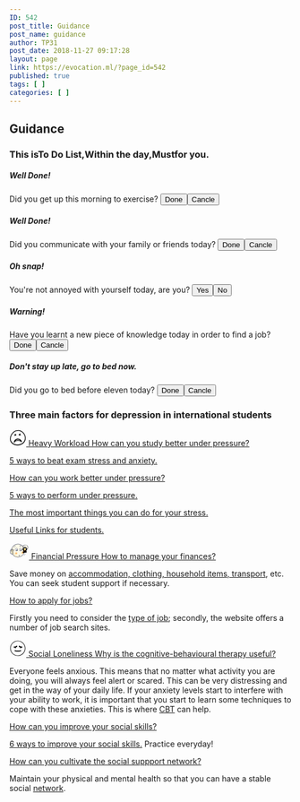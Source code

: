 ```yaml
---
ID: 542
post_title: Guidance
post_name: guidance
author: TP31
post_date: 2018-11-27 09:17:28
layout: page
link: https://evocation.ml/?page_id=542
published: true
tags: [ ]
categories: [ ]
---
```

<h2>Guidance</h2>		
			<h3 data-type_string="[&quot;To Do List&quot;,&quot;Within the day&quot;,&quot;Must&quot;]" data-heading_animation="exad-morphed-animation" data-animation_style="fadeInUp" data-animation_speed="3000">
				This isTo Do List,Within the day,Mustfor you.
			</ h3>
                        <h5>Well Done!</h5>Did you get up this morning to exercise?    
                    <button>Done</button><button>Cancle</button>                    
                        <h5>Well Done!</h5>Did you communicate with your family or friends today?    
                    <button>Done</button><button>Cancle</button>                    
                        <h5>Oh snap!</h5>You're not annoyed with yourself today, are you?    
                    <button>Yes</button><button>No</button>                    
                        <h5>Warning!</h5>Have you learnt a new piece of knowledge today in order to find a job?    
                    <button>Done</button><button>Cancle</button>                    
                        <h5>Don't stay up late, go to bed now.</h5>Did you go to bed before eleven today?    
                    <button>Done</button><button>Cancle</button>                    
			<h3>Three main factors for depression in international students</h3>		
			<a href="https://evocation.ml/?page_id=2823">
							<svg xmlns="http://www.w3.org/2000/svg" width="30" height="30" viewBox="0 0 30 30" fill="none"><path d="M16.5344 2.8675C16.4391 2.85969 16.3322 2.85281 16.225 2.84125C16.1744 2.83563 16.125 2.81156 16.075 2.8125C16.0375 2.81313 15.9975 2.85938 15.9647 2.85313C15.7791 2.81563 15.5972 2.84719 15.4159 2.87188C15.31 2.88531 15.2097 2.93438 15.105 2.95813C14.9409 2.99563 14.7763 3.03313 14.6094 3.05438C14.5238 3.06594 14.4334 3.03875 14.345 3.03438C14.2822 3.03063 14.2194 3.03438 14.1566 3.03563C13.9522 3.04063 13.7472 3.04656 13.5406 3.0525C13.5373 3.02956 13.5339 3.00665 13.5303 2.98375C13.475 2.99625 13.4341 3.00969 13.3919 3.01438C13.2938 3.02531 13.1919 3.02188 13.0969 3.04469C13.0047 3.06625 12.9216 3.1225 12.83 3.14625C12.7556 3.16594 12.6581 3.13438 12.6003 3.17125C12.4981 3.23688 12.3816 3.28875 12.2813 3.25781C12.1313 3.21188 12.0053 3.21906 11.875 3.29313C11.8644 3.29938 11.8447 3.28594 11.8303 3.28875C11.7306 3.31063 11.6194 3.31406 11.535 3.36313C11.46 3.40688 11.4013 3.48 11.3116 3.5075C11.2428 3.52875 11.1772 3.56375 11.1072 3.58156C11.0631 3.5925 11.0144 3.58313 10.9478 3.58313C10.9197 3.60594 10.8738 3.66063 10.8147 3.68563C10.7569 3.71 10.6863 3.70344 10.6306 3.71L10.6556 3.74125C10.5547 3.78781 10.455 3.82719 10.3619 3.87875C10.2722 3.92875 10.1941 3.99906 10.1028 4.04469C9.99813 4.09719 9.87969 4.12125 9.77625 4.17531C9.595 4.27063 9.42031 4.37906 9.24375 4.4825C9.23262 4.48909 9.22328 4.49832 9.21656 4.50938C9.16125 4.60719 9.09656 4.67656 8.96625 4.63438C8.945 4.6275 8.88719 4.67875 8.87406 4.71375C8.85438 4.76781 8.85844 4.83125 8.85469 4.86844L8.66031 4.85125L8.65594 4.89281C8.68031 4.90969 8.70375 4.92719 8.76219 4.96969C8.53594 4.93438 8.47281 5.06969 8.38 5.18906C8.29688 5.29688 8.16938 5.37031 8.07156 5.45125C8.02531 5.42719 7.9825 5.40594 7.95688 5.39281C7.92688 5.45375 7.915 5.50625 7.8825 5.53719C7.83375 5.58406 7.77188 5.61688 7.71375 5.65281C7.60375 5.72031 7.58406 5.88813 7.43094 5.90656C7.3825 6.09719 7.18031 6.1375 7.07156 6.27375C6.93188 6.44844 6.75781 6.59625 6.61531 6.76875C6.51781 6.88656 6.45063 7.02969 6.36375 7.15625C6.31781 7.2225 6.26844 7.30406 6.20125 7.3325C6.04125 7.4 5.98938 7.44938 5.92219 7.59688C5.87938 7.69063 5.81406 7.80906 5.73 7.84156C5.57469 7.90094 5.53688 8.02094 5.48156 8.14625C5.46969 8.1725 5.41188 8.17906 5.41344 8.17844C5.34844 8.28313 5.30094 8.3675 5.24531 8.44563C5.19344 8.51906 5.10125 8.57719 5.08063 8.65625C5.02563 8.87313 4.88563 9.03281 4.76375 9.20625C4.67625 9.33125 4.58719 9.45594 4.5075 9.58563C4.41844 9.73031 4.3375 9.88 4.25563 10.0284C4.18906 10.1481 4.11438 10.2644 4.06438 10.3903C3.97281 10.6172 3.9375 10.8691 3.74656 11.0491C3.70906 11.0844 3.68531 11.1384 3.66375 11.1872C3.60969 11.3091 3.55375 11.4309 3.51188 11.5563C3.47625 11.6644 3.45875 11.7781 3.43344 11.8903C3.41781 11.9416 3.37219 11.9916 3.34031 12.0497C3.3175 12.0922 3.31406 12.1456 3.29969 12.1934C3.29094 12.2197 3.26 12.2547 3.26844 12.2684C3.32625 12.3638 3.28 12.4347 3.22875 12.5109C3.18656 12.5734 3.10469 12.6663 3.12375 12.7038C3.20188 12.8584 3.03438 12.9247 3.02375 13.0428C3.02156 13.0688 2.96344 13.0866 2.93688 13.1141C2.89469 13.1584 2.84188 13.2031 2.82344 13.2578C2.81313 13.2888 2.86188 13.34 2.89094 13.3953L2.67781 14.2797C2.67031 14.2766 2.64531 14.2653 2.60406 14.2463C2.61563 14.3063 2.61781 14.3556 2.63563 14.3991C2.69344 14.5388 2.54 14.62 2.55219 14.7641C2.57375 15.0272 2.35406 15.2566 2.39531 15.5347C2.39688 15.5469 2.37969 15.5603 2.37688 15.5741C2.36438 15.6266 2.34875 15.6797 2.34375 15.7334C2.32656 15.9116 2.3125 16.09 2.29781 16.2684C2.29469 16.3059 2.27781 16.3528 2.29375 16.3791C2.38531 16.5272 2.29063 16.6697 2.29 16.8144C2.29 16.9269 2.25969 17.0488 2.29375 17.1494C2.3375 17.2803 2.34844 17.3759 2.2225 17.4563C2.20281 17.4688 2.19344 17.4969 2.1875 17.5063C2.23906 17.5244 2.31094 17.5294 2.32 17.5566C2.34625 17.6309 2.35406 17.7147 2.35313 17.7941C2.35219 17.9088 2.3375 18.0234 2.32844 18.1378C2.3225 18.1388 2.34375 18.1366 2.35656 18.1347C2.35656 18.2244 2.34313 18.3172 2.35969 18.4034C2.38063 18.5106 2.53281 18.5859 2.43563 18.7238C2.4325 18.7288 2.43938 18.7425 2.44344 18.7509C2.47906 18.8203 2.51156 18.8916 2.55156 18.9581C2.60188 19.0431 2.59969 19.1097 2.52156 19.1353L2.71625 19.7475C2.71906 19.7522 2.75094 19.7913 2.76719 19.835C2.81969 19.9819 2.81781 20.1409 2.92 20.28C3 20.3897 3.0525 20.5456 3.05281 20.6806C3.05281 20.8291 3.10875 20.9191 3.18938 21.0297C3.25781 21.1222 3.41906 21.1884 3.34594 21.3428C3.38563 21.3584 3.43656 21.3628 3.44656 21.3853C3.47844 21.4594 3.4825 21.5478 3.52156 21.6172C3.60438 21.7653 3.68 21.9291 3.79906 22.0438C4.02938 22.2644 4.22844 22.5069 4.38063 22.7834C4.46375 22.9341 4.56094 23.0622 4.69063 23.1728C4.79469 23.2616 4.88813 23.3634 4.97938 23.4653C5.06156 23.5566 5.13219 23.6581 5.21375 23.7494C5.23156 23.7688 5.2775 23.7619 5.30938 23.7678C5.28485 23.807 5.26047 23.8463 5.23625 23.8856C5.30188 23.8588 5.34563 23.8403 5.36156 23.8334C5.42531 23.9175 5.46094 24.0134 5.51563 24.0263C5.66469 24.0613 5.66875 24.1934 5.74125 24.27C5.79938 24.2825 5.86063 24.2981 5.90375 24.3344C5.98781 24.4063 6.05625 24.4956 6.14 24.5669C6.22969 24.6425 6.32656 24.7106 6.42688 24.7716C6.605 24.8791 6.78063 25.0009 6.97313 25.0756C7.13875 25.1397 7.29688 25.2056 7.41719 25.3344C7.54125 25.4656 7.69906 25.5278 7.85938 25.5913C7.95844 25.63 8.10313 25.6413 8.14594 25.7128C8.19625 25.7972 8.27094 25.7238 8.31781 25.7981C8.45375 26.0153 8.70469 26.0022 8.91938 26.06C8.98281 26.0775 9.04 26.1163 9.10031 26.1456C9.13219 26.1681 9.18 26.1603 9.21813 26.1753C9.37281 26.2384 9.52438 26.3103 9.67844 26.3753C9.75781 26.4084 9.84031 26.435 9.92219 26.4628C10.0281 26.4984 10.1331 26.5394 10.2413 26.5638C10.4288 26.6063 10.6341 26.5888 10.735 26.6834C10.9225 26.7191 11.0547 26.7356 11.1819 26.7703C11.3353 26.8122 11.4844 26.8688 11.64 26.9206C11.6575 26.9113 11.7 26.8675 11.7322 26.8738C11.8447 26.8969 11.965 26.9175 12.0622 26.9744C12.2528 27.0866 12.4581 27.0538 12.6584 27.0669C12.8341 27.0784 13.0116 27.0594 13.1875 27.0709C13.3497 27.0819 13.51 27.1194 13.6719 27.1394C13.8094 27.1556 13.9484 27.1706 14.0872 27.1722C14.2747 27.1741 14.4622 27.1584 14.6497 27.1572C14.7256 27.1572 14.8188 27.0506 14.8791 27.1863C14.8803 27.1888 14.9028 27.1875 14.9059 27.1822C14.9691 27.0703 15.0797 27.1328 15.1669 27.1113C15.2188 27.0988 15.2869 27.1291 15.3288 27.1056C15.4694 27.0281 15.6088 27.1134 15.7513 27.0919C15.8963 27.0706 16.0503 27.1156 16.1834 27.0144C16.2022 27.0003 16.2359 27.0066 16.2622 27.0009C16.3519 26.9825 16.4419 26.9638 16.5313 26.9422C16.5719 26.9328 16.6113 26.9072 16.6516 26.9063C16.7934 26.9028 16.9369 26.9166 17.0775 26.9041C17.1922 26.8938 17.305 26.8544 17.4181 26.8284C17.4369 26.8238 17.4556 26.82 17.4744 26.8159C17.6744 26.7788 17.8784 26.7534 18.0744 26.7009C18.28 26.6463 18.4797 26.5659 18.6806 26.4934C18.7563 26.4663 18.8281 26.4288 18.9172 26.3894L19.0384 26.4403C19.1141 26.3153 19.1141 26.3181 19.2559 26.3131C19.2919 26.3116 19.3284 26.2944 19.3628 26.2794C19.4953 26.2225 19.6234 26.1378 19.7616 26.1144C19.8506 26.0988 19.92 26.0594 19.9991 26.0334C20.1244 25.9928 20.2544 25.9678 20.3822 25.9359L20.4013 25.9756L20.415 25.9075C20.6391 25.8178 20.8453 25.7463 21.0413 25.6534C21.2459 25.5566 21.4413 25.4394 21.6406 25.3313C21.6825 25.3106 21.7225 25.2741 21.765 25.2406C21.8559 25.1706 21.9441 25.0944 22.0416 25.0341C22.1247 24.9825 22.2306 24.9644 22.305 24.9041C22.3613 24.8591 22.4056 24.845 22.4756 24.8316C22.5731 24.8128 22.6725 24.7441 22.7459 24.6719C22.8659 24.5531 23.025 24.5 23.1544 24.3994C23.1631 24.3928 23.1891 24.4119 23.2075 24.4141C23.22 24.4153 23.2325 24.4081 23.2538 24.4038L23.2309 24.335C23.3406 24.2834 23.4584 24.2684 23.5256 24.1381C23.5684 24.0541 23.6584 23.96 23.7434 23.9403C23.9234 23.8991 24.01 23.7597 24.1263 23.6497C24.2028 23.5775 24.2622 23.4769 24.3513 23.4288C24.5675 23.3109 24.7263 23.135 24.8863 22.9569C24.9375 22.9 24.9791 22.8344 25.03 22.7766C25.1394 22.6509 25.2972 22.5797 25.3563 22.3906C25.3881 22.2863 25.5484 22.2219 25.6506 22.1388C25.6897 22.1072 25.7156 22.0475 25.7441 21.9894C25.7522 21.9734 25.7747 21.9628 25.7784 21.9469C25.7984 21.8672 25.7959 21.7766 25.8341 21.7084C25.9041 21.5819 26.0038 21.4722 26.0794 21.3488C26.2231 21.1175 26.3606 20.8834 26.4956 20.6481C26.5772 20.505 26.6531 20.3591 26.7244 20.2106C26.7853 20.0825 26.8344 19.9481 26.8916 19.8178C26.9628 19.6544 27.0425 19.4944 27.1078 19.3288C27.1441 19.2372 27.1588 19.1369 27.1822 19.0403C27.2309 18.8394 27.385 18.6784 27.3806 18.4541C27.3766 18.2353 27.5509 18.06 27.5416 17.8259C27.5347 17.6613 27.6041 17.4944 27.6353 17.3269C27.6697 17.1425 27.7075 16.9584 27.7281 16.7725C27.7453 16.6209 27.7459 16.4672 27.7419 16.3147C27.7378 16.1522 27.7022 15.9891 27.7116 15.8275C27.7213 15.6663 27.77 15.5069 27.8003 15.3463C27.8089 15.309 27.8127 15.2707 27.8119 15.2325C27.8029 15.0744 27.7907 14.9164 27.7753 14.7588C27.7659 14.6672 27.7456 14.5766 27.7294 14.4859C27.72 14.4334 27.7047 14.3822 27.6981 14.3294C27.6897 14.2584 27.7116 14.1472 27.6759 14.1241C27.6028 14.0781 27.6219 14.0372 27.6238 13.9759C27.6269 13.8541 27.6534 13.7078 27.5975 13.6163C27.5163 13.4828 27.5125 13.3788 27.5719 13.2713C27.4438 13.0569 27.4084 12.8306 27.3972 12.5978C27.3922 12.4947 27.3863 12.3925 27.3797 12.2897C27.3794 12.2813 27.3691 12.2734 27.3625 12.2666C27.2791 12.1781 27.2356 12.0816 27.22 11.9534C27.2028 11.8169 27.1291 11.6869 27.0753 11.5556C27.0419 11.4734 26.9613 11.3909 26.9691 11.3153C26.9844 11.1678 26.9125 11.0619 26.865 10.9394C26.7722 10.6988 26.6875 10.4541 26.6016 10.21C26.5838 10.16 26.5828 10.1028 26.5631 10.0538C26.5386 9.99313 26.508 9.93513 26.4719 9.88063C26.3175 9.64375 26.1528 9.41281 26.0063 9.17094C25.8863 8.97281 25.7959 8.75594 25.6728 8.55969C25.5969 8.43844 25.4803 8.34313 25.3906 8.22938C25.3581 8.18719 25.3513 8.12531 25.3325 8.07313C25.3231 8.075 25.3025 8.07813 25.2822 8.08219C25.2713 7.98531 25.1394 7.98156 25.1328 7.85719C25.1284 7.77281 24.9984 7.70188 24.9528 7.61031C24.8897 7.48531 24.7319 7.45875 24.6875 7.30156C24.6531 7.18094 24.5503 7.04313 24.4406 6.98813C24.2103 6.8725 24.1281 6.64563 23.9781 6.47094C23.9434 6.43 23.955 6.34813 23.9197 6.30781C23.8828 6.26469 23.805 6.25938 23.7622 6.21969C23.6053 6.07563 23.4578 5.92063 23.3009 5.77656C23.2216 5.70344 23.1288 5.64531 23.0419 5.57969C23.0003 5.56875 22.9784 5.52406 22.945 5.49219C22.8975 5.44781 22.8378 5.41594 22.7891 5.3725C22.7297 5.31875 22.6828 5.25219 22.6203 5.20313C22.5266 5.12906 22.4253 5.065 22.3266 4.99688C22.2666 4.955 22.2072 4.91156 22.1453 4.87219C21.975 4.76281 21.8016 4.65781 21.6322 4.54688C21.5456 4.49031 21.4681 4.42094 21.3831 4.36219C21.3206 4.31906 21.2534 4.28406 21.1875 4.24656C21.1394 4.21875 21.09 4.19313 21.0431 4.1675C20.9963 4.15344 20.9419 4.15406 20.9172 4.12719C20.8053 4.00438 20.6575 3.96594 20.5072 3.95125C20.3391 3.93531 20.2031 3.88219 20.1063 3.73719C20.0761 3.69626 20.0334 3.6663 19.9847 3.65188C19.8972 3.62625 19.8041 3.62375 19.7159 3.59875C19.6263 3.57375 19.5416 3.53 19.4528 3.50094C19.3297 3.46031 19.2034 3.42719 19.08 3.38781C19.0666 3.38344 19.0644 3.34625 19.0503 3.34125C18.9779 3.31588 18.9045 3.29346 18.8303 3.27406C18.8094 3.26906 18.7828 3.285 18.7631 3.27813C18.6041 3.2225 18.4488 3.15563 18.2872 3.10844C18.1709 3.07406 18.0466 3.06938 17.9278 3.0425C17.8819 3.03219 17.8334 2.9675 17.8003 2.97781C17.6441 3.02344 17.5094 2.98938 17.3781 2.90719C17.3281 2.97531 17.2103 3.00313 17.1244 2.94969C16.9544 2.84406 16.76 2.875 16.5781 2.83594C16.5691 2.83375 16.5553 2.85156 16.5344 2.86719V2.8675ZM1.55438 20.6278C1.53031 20.5497 1.50656 20.4809 1.48719 20.4106C1.46781 20.3394 1.43813 20.2663 1.43938 20.1947C1.44375 19.9753 1.30094 19.8166 1.23281 19.6275C1.19969 19.5359 1.2225 19.4256 1.21125 19.3244C1.20281 19.2481 1.20031 19.1603 1.16063 19.1013C1.06813 18.9653 1.06594 18.8278 1.0875 18.6741C1.09687 18.6084 1.05375 18.5356 1.03438 18.465C1.10938 18.4259 1.155 18.3853 1.04562 18.3191C1.01844 18.3028 0.99625 18.2591 0.992188 18.2253C0.964688 18.0066 0.993437 17.79 1.02406 17.5728C1.03969 17.4634 1.0325 17.3478 1.02063 17.2372C0.99875 17.0363 0.962188 16.8381 0.940313 16.6372C0.936563 16.6028 0.97625 16.5634 0.996562 16.5234L0.9375 16.3972C1.08437 16.3203 1.05313 16.1747 1.06375 16.0563C1.07719 15.9063 1.05625 15.7534 1.06 15.6022C1.06062 15.57 1.11781 15.5425 1.125 15.5075C1.14375 15.4138 1.14469 15.3163 1.1625 15.2219C1.17906 15.1344 1.20875 15.0491 1.23063 14.9625C1.23687 14.9366 1.2475 14.9019 1.23625 14.8844C1.1875 14.8094 1.16156 14.7447 1.27 14.7C1.27188 14.6991 1.255 14.6531 1.24312 14.6184H1.38938C1.1925 14.4128 1.375 14.1841 1.32219 13.9709C1.43719 13.9066 1.54094 13.5309 1.48469 13.4184C1.51688 13.3678 1.54812 13.3291 1.56688 13.285C1.59063 13.2294 1.55969 13.1522 1.64031 13.115C1.65438 13.1091 1.62469 13.0263 1.64375 13.0075C1.69375 12.9566 1.75938 12.9209 1.80219 12.8903C1.79531 12.8247 1.77281 12.7594 1.78469 12.7016C1.8325 12.4641 1.90656 12.2344 2.02406 12.0247L2.06625 12.0416C2.0575 11.9753 2.04875 11.9084 2.03781 11.8306L2.17781 11.8978C2.00906 11.6847 2.18406 11.5609 2.225 11.4109C2.25406 11.3025 2.33969 11.2209 2.34375 11.0891C2.345 11.0384 2.41656 10.9441 2.44281 10.8591C2.48656 10.7178 2.51469 10.5497 2.60938 10.4528C2.69406 10.3672 2.71719 10.2559 2.7875 10.1847C2.87688 10.0944 2.91625 10.0003 2.93688 9.88125C2.95781 9.88406 2.98031 9.8875 3.00625 9.89063L3.0125 9.85031C3.0175 9.80875 3.00875 9.74281 3.03125 9.72938C3.19688 9.63125 3.16938 9.43469 3.25656 9.29813C3.33594 9.17438 3.45469 9.04813 3.46625 8.91531C3.48125 8.74531 3.67875 8.72219 3.67969 8.5475C3.68 8.47625 3.81469 8.40875 3.88219 8.33313C3.91875 8.29219 3.9425 8.23844 3.97063 8.18938C3.98875 8.15688 4.00188 8.12063 4.02 8.08813C4.04813 8.03969 4.07813 7.99281 4.12094 7.92344L4.18906 7.91594C4.18438 7.85719 4.18063 7.8025 4.17656 7.74344L4.31875 7.785C4.31969 7.565 4.41375 7.41656 4.55313 7.26156C4.67 7.13188 4.77 6.99844 4.92438 6.90969C4.94031 6.90063 5.09 6.8525 4.98313 6.755C4.97875 6.75063 4.98969 6.71969 5.00063 6.70969C5.11 6.60875 5.22094 6.51031 5.33 6.40969C5.35969 6.38219 5.39063 6.35125 5.40688 6.31563C5.43969 6.24188 5.47469 6.18563 5.56 6.15188C5.62156 6.12781 5.6625 6.05031 5.71188 5.99563C5.75563 5.94719 5.88219 5.95188 5.81813 5.83125C5.81531 5.82688 5.83688 5.81125 5.845 5.79969C5.89188 5.72781 6.01219 5.70469 5.98375 5.58C5.98063 5.56656 6.03844 5.53563 6.07063 5.51813C6.10813 5.49813 6.16344 5.49469 6.18531 5.46469C6.25906 5.36469 6.32094 5.25531 6.38906 5.15063C6.40063 5.1325 6.41938 5.11813 6.43625 5.10469C6.51625 5.04313 6.60031 4.98656 6.67531 4.92031C6.83156 4.78188 6.98031 4.63469 7.13844 4.49781C7.2175 4.42938 7.30594 4.36844 7.39813 4.31875C7.48063 4.27406 7.57094 4.25813 7.62875 4.1625C7.65906 4.11281 7.75375 4.10313 7.81313 4.07813C8.32656 3.61781 8.86875 3.19531 9.51344 2.88406L9.56281 2.94219C9.56719 2.93656 9.57594 2.92875 9.57469 2.92438C9.54063 2.79438 9.6325 2.75563 9.72344 2.72969C9.82094 2.70125 9.92656 2.69969 10.0222 2.66719C10.1525 2.6225 10.3088 2.58969 10.3947 2.49688C10.4875 2.39469 10.5125 2.49188 10.5456 2.49969C10.6125 2.45688 10.6631 2.42 10.7175 2.39031C10.8019 2.34469 10.8856 2.2925 10.9756 2.26531C11.0406 2.24656 11.1206 2.27781 11.1869 2.26031C11.2494 2.24375 11.2988 2.17844 11.3609 2.15969C11.525 2.11031 11.6838 2.01906 11.8666 2.07063C11.8794 2.07469 11.9097 2.05938 11.9134 2.04719C11.9488 1.92813 12.0628 1.99094 12.1284 1.97156C12.2581 1.93469 12.4134 2.00656 12.5378 1.89281C12.5475 1.88438 12.5931 1.91656 12.6316 1.93406C12.7038 1.865 12.7984 1.8475 12.9063 1.92719C12.99 1.98906 13.055 1.97156 13.1594 1.92469C13.2684 1.87656 13.3916 1.83844 13.5069 1.79031C13.5256 1.78281 13.5613 1.81594 13.6209 1.84719L13.5734 1.74875C13.7156 1.69563 13.8525 1.67844 13.9716 1.80594C13.98 1.81531 14.0016 1.82188 14.0128 1.81813C14.1266 1.77813 14.2366 1.7175 14.3538 1.69875C14.5444 1.66781 14.74 1.66125 14.9338 1.65C14.9634 1.64844 14.9947 1.675 15.0341 1.69281L15.0134 1.57281C15.1519 1.58438 15.2834 1.59125 15.4128 1.61125C15.4319 1.61406 15.4409 1.67938 15.4572 1.72156L15.54 1.70875C15.5219 1.66313 15.5056 1.6225 15.4828 1.5625C15.8894 1.5775 16.27 1.59563 16.6506 1.6025C16.7459 1.60438 16.8275 1.60719 16.9231 1.64469C17.0288 1.68594 17.1669 1.64625 17.29 1.63813C17.3178 1.63625 17.3497 1.60531 17.3709 1.61313C17.4669 1.64813 17.5603 1.69156 17.6541 1.73344C17.6669 1.73938 17.68 1.76188 17.6869 1.75938C17.8738 1.69813 18.0369 1.86 18.2275 1.8125C18.3081 1.79281 18.4025 1.84063 18.4916 1.84625C18.6622 1.85511 18.8249 1.92091 18.9538 2.03313C19.0141 2.08406 19.1319 2.06562 19.2228 2.08C19.2728 2.0875 19.325 2.09188 19.3725 2.10813C19.5431 2.16656 19.7169 2.21844 19.88 2.29313C19.9969 2.34719 20.0988 2.43313 20.2175 2.51063C20.3475 2.39469 20.3928 2.39594 20.4294 2.49344C20.6047 2.56844 20.7472 2.62875 20.8891 2.69L20.8747 2.73625L20.9425 2.70875C21.0509 2.77625 21.1319 2.86281 21.2228 2.87438C21.3628 2.8925 21.4353 2.98625 21.5313 3.05938C21.5613 3.08188 21.615 3.07125 21.6522 3.08844C21.6928 3.10688 21.7281 3.13906 21.7647 3.16719C21.7747 3.17563 21.7806 3.19844 21.7897 3.19906C21.9709 3.2125 22.0622 3.4325 22.2653 3.4075C22.3022 3.40281 22.3469 3.46844 22.4081 3.5175C22.4066 3.51813 22.4419 3.50594 22.4881 3.49094C22.5081 3.73844 22.7247 3.77094 22.8803 3.87156C22.9384 3.90906 23 3.95188 23.0378 4.0075C23.1216 4.12938 23.2313 4.19188 23.3728 4.21344C23.4009 4.2175 23.4234 4.25875 23.4609 4.29531C23.5191 4.26656 23.59 4.26563 23.6166 4.38125C23.6359 4.46531 23.6872 4.50219 23.775 4.49906C23.8031 4.49781 23.8325 4.52469 23.8616 4.53875C23.8444 4.56656 23.8278 4.59375 23.7931 4.64875L24.0056 4.58781C23.9347 4.69531 23.9913 4.74313 24.0678 4.80656C24.235 4.94563 24.3794 5.11375 24.5497 5.24719C24.6175 5.30031 24.7178 5.30406 24.6638 5.43313C24.7128 5.43906 24.7506 5.44188 24.7875 5.44781C24.825 5.45406 24.9128 5.41125 24.8591 5.51656C24.8581 5.51781 24.9091 5.55875 24.9266 5.55281C25.0381 5.51688 25.0297 5.57156 25.0116 5.65063C25.0059 5.675 25.0278 5.72563 25.0484 5.73281C25.2028 5.78781 25.2813 5.91656 25.3681 6.04219C25.4259 6.125 25.5006 6.19531 25.5603 6.27719C25.6206 6.35875 25.6644 6.45344 25.7281 6.53188C25.8441 6.67438 25.9731 6.80563 26.0891 6.94813C26.1422 7.01219 26.1734 7.09344 26.2203 7.1625C26.3034 7.28563 26.3972 7.40219 26.4738 7.52875C26.5022 7.57563 26.495 7.64438 26.5044 7.70938C26.7244 7.78563 27.6003 9.28969 27.6106 9.68813C27.78 9.72406 27.7866 9.89125 27.8513 10.0097C27.8888 10.0784 27.8928 10.1647 27.9188 10.2416C27.9353 10.2916 27.9628 10.3391 27.9894 10.3953C27.9506 10.4328 27.9878 10.4878 28.0384 10.5481C28.1175 10.6428 28.1822 10.7575 28.2228 10.8744C28.2606 10.9853 28.2606 11.1088 28.2781 11.2297L28.3453 11.2116C28.3497 11.2222 28.3553 11.2303 28.3569 11.2394C28.3706 11.3169 28.3775 11.3969 28.3975 11.4731C28.4434 11.6544 28.4963 11.8344 28.5441 12.0156C28.5684 12.1084 28.5875 12.2025 28.6006 12.2613C28.6366 12.3009 28.6688 12.3203 28.6728 12.3444C28.7113 12.5641 28.745 12.7844 28.7791 13.0044C28.7941 13.0994 28.8053 13.1947 28.8194 13.2897C28.8391 13.4219 28.86 13.5544 28.88 13.6866C28.8978 13.8097 28.9144 13.9319 28.9316 14.0569C28.9372 14.1172 28.9416 14.1756 28.9484 14.2338C28.9609 14.3319 28.9653 14.4328 28.9897 14.5281C29.0513 14.7709 29.0825 15.0234 29.0484 15.2641C29.0297 15.3953 29.0303 15.52 29.0278 15.6488C29.0247 15.8016 29.0125 15.9541 29.0019 16.1066C28.9978 16.1622 28.9875 16.2181 28.9791 16.2775C28.9897 16.2788 29.0153 16.2806 29.0181 16.2813C28.9984 16.4634 28.9734 16.6403 28.9619 16.8178C28.9531 16.9616 28.9744 17.1081 28.9575 17.2506C28.9316 17.4678 28.8872 17.6831 28.845 17.8984C28.8384 17.9328 28.8016 17.9622 28.77 18.0066L28.8475 17.9959C28.8391 18.1513 28.8441 18.31 28.8169 18.4631C28.7981 18.5688 28.7203 18.6616 28.6944 18.7666C28.6556 18.9197 28.6413 19.0781 28.6144 19.2344C28.6056 19.2863 28.6063 19.3634 28.5744 19.3838C28.4391 19.4681 28.4769 19.6113 28.4363 19.7275C28.4072 19.8125 28.3581 19.89 28.3175 19.9706C28.305 19.9956 28.2809 20.0209 28.2809 20.0466C28.2825 20.2272 28.2409 20.3216 28.1403 20.4684C28.0394 20.6166 27.9663 20.7809 27.9641 20.9694C27.9634 21.0131 27.9356 21.0603 27.9113 21.1006C27.8156 21.2569 27.7363 21.4309 27.6116 21.5609C27.4606 21.7197 27.4575 21.9825 27.2281 22.0838C27.1888 22.1009 27.1913 22.1984 27.1594 22.25C27.0503 22.4288 26.9356 22.6031 26.8875 22.8125C26.8797 22.8456 26.8394 22.8725 26.8125 22.9009C26.7322 22.9856 26.6819 23.1019 26.6425 23.2138C26.6209 23.2731 26.5659 23.3519 26.5131 23.3638C26.3441 23.4019 26.3353 23.5894 26.2106 23.6641C26.151 23.6985 26.0989 23.7447 26.0575 23.7997C25.9747 23.9169 25.9138 24.0506 25.825 24.1622C25.7653 24.2375 25.6719 24.285 25.5953 24.3475C25.4122 24.4963 25.2297 24.6453 25.0494 24.7969C25.0238 24.8188 25.0178 24.8634 24.9931 24.8869C24.9322 24.9441 24.8719 25.0069 24.8 25.0444C24.7322 25.0794 24.6747 25.1016 24.6175 25.1694C24.5319 25.27 24.3894 25.3188 24.2825 25.4044C24.1791 25.4875 24.0888 25.5875 23.9947 25.6825C23.9181 25.7581 23.8822 25.8888 23.7322 25.8628C23.7078 25.8591 23.6694 25.8869 23.6491 25.9103C23.5741 25.9947 23.5038 26.0844 23.4319 26.1716L23.4 26.1175C23.2913 26.1631 23.1713 26.1919 23.0772 26.2578C22.9772 26.3278 22.9022 26.4331 22.7969 26.5428C22.6513 26.5359 22.5206 26.6034 22.3275 26.8209L22.3884 26.7241L22.3719 26.7003C22.1734 26.7991 21.9763 26.8988 21.7772 26.9963C21.5816 27.0919 21.3844 27.1853 21.1891 27.2794C21.0559 27.0516 21.0275 27.0456 20.8713 27.2375L21 27.3472C20.9331 27.3681 20.8609 27.3878 20.7916 27.4144C20.6522 27.4688 20.5166 27.5331 20.3756 27.5816C20.2431 27.6266 20.1053 27.6553 19.9709 27.6941C19.9516 27.6997 19.9366 27.7222 19.9206 27.7378C19.9041 27.7541 19.8844 27.7897 19.8738 27.7869C19.6091 27.7194 19.4063 27.9075 19.2069 28.0034C18.9613 28.12 18.7053 28.0909 18.47 28.1816C18.2922 28.2506 18.1231 28.3419 17.9866 28.4053C17.8403 28.4144 17.7241 28.4247 17.6078 28.4269C17.5016 28.4288 17.3953 28.4163 17.29 28.4197C17.1875 28.4231 17.0825 28.4281 16.9841 28.4531C16.8288 28.4925 16.68 28.5588 16.5241 28.5928C16.4747 28.6034 16.4116 28.5469 16.3894 28.5366C16.2688 28.57 16.1653 28.6022 16.0606 28.6272C15.9669 28.6503 15.8722 28.6731 15.7763 28.6816C15.7188 28.6863 15.6594 28.6638 15.6 28.6534C15.5969 28.6656 15.5928 28.6772 15.5888 28.6894L15.5125 28.5997C15.4963 28.6078 15.4813 28.6103 15.4728 28.6194C15.4197 28.6747 15.3728 28.7113 15.2803 28.6913C15.2044 28.6744 15.1141 28.7322 15.0344 28.7225C14.83 28.6959 14.6322 28.7569 14.4309 28.7494C14.3572 28.7463 14.285 28.7106 14.1984 28.6856C14.1922 28.6944 14.1697 28.7209 14.1556 28.7375L14.0088 28.595C13.9997 28.605 13.9906 28.6144 13.9819 28.6247L14.1013 28.7141C13.9428 28.7141 13.8216 28.7106 13.7006 28.7153C13.5353 28.7219 13.3778 28.6394 13.2097 28.6819C13.1834 28.6881 13.1494 28.6606 13.1191 28.6478C13.0066 28.5991 12.8959 28.5534 12.7678 28.5956C12.7319 28.6078 12.685 28.585 12.6434 28.5788C12.6109 28.5734 12.5675 28.5519 12.5475 28.5659C12.375 28.68 12.1947 28.5628 12.0194 28.5869C11.9838 28.5919 11.9428 28.5131 11.8975 28.5031C11.6894 28.4569 11.4775 28.4278 11.2703 28.3788C11.1713 28.3556 11.0797 28.3019 10.9906 28.2647C10.9419 28.2719 10.8844 28.2928 10.8303 28.2869C10.6728 28.2703 10.5131 28.2544 10.3603 28.2156C10.1566 28.1644 9.95844 28.0894 9.75656 28.0297C9.58313 27.9781 9.40844 27.9331 9.23375 27.8869C9.20656 27.8803 9.17281 27.89 9.14938 27.8775C9.02875 27.8119 8.91031 27.7425 8.74969 27.6509L8.87094 27.6197C8.78656 27.5944 8.725 27.5528 8.68469 27.5675C8.47906 27.6425 8.36406 27.4647 8.20688 27.4091C8.185 27.4013 8.16656 27.3675 8.14938 27.3688C7.90594 27.3919 7.75344 27.1744 7.54438 27.1391C7.43938 27.1213 7.37969 27.0366 7.28063 27.0334C7.25969 27.0334 7.23375 27.0178 7.21906 27.0009C7.02469 26.7825 6.75031 26.6728 6.50719 26.5478C6.27094 26.4266 6.05313 26.2753 5.81625 26.1563C5.61938 26.0581 5.43969 25.9244 5.25875 25.7972C5.17344 25.7378 5.10625 25.6531 5.02594 25.5863C4.94158 25.5143 4.85242 25.4482 4.75906 25.3884C4.60375 25.2928 4.44844 25.2031 4.41156 24.9997C4.40781 24.9772 4.37844 24.9569 4.35656 24.9409C4.255 24.8659 4.15594 24.7866 4.04875 24.7203C3.94 24.6522 3.79094 24.4378 3.79469 24.3234C3.70219 24.3238 3.64375 24.29 3.64844 24.1794C3.64717 24.1579 3.64106 24.137 3.63056 24.1182C3.62006 24.0994 3.60545 24.0833 3.58781 24.0709C3.35719 23.9444 3.23 23.7428 3.11969 23.5097C3.05344 23.3719 2.91688 23.2694 2.82031 23.1447C2.70156 22.9916 2.58906 22.8341 2.47875 22.675C2.45281 22.6369 2.43094 22.5806 2.43688 22.5375C2.45969 22.3756 2.35375 22.2869 2.26313 22.1847C2.22938 22.1469 2.21063 22.0956 2.17031 22.0259C2.03469 22.0456 2.02281 21.8678 2.03062 21.7941C2.04781 21.6225 1.92063 21.5316 1.88156 21.3978C1.84438 21.2709 1.82063 21.1409 1.72438 21.04C1.71438 21.0291 1.73375 20.99 1.73906 20.9672C1.66813 20.9266 1.51406 20.9431 1.61906 20.7728C1.63781 20.7425 1.60375 20.6791 1.59156 20.6184C1.57906 20.6219 1.55094 20.6291 1.55438 20.6278V20.6278ZM13.2122 19.4225C13.2197 19.4184 13.2441 19.4003 13.2719 19.3906C13.2925 19.3838 13.3188 19.3938 13.3391 19.3869C13.3928 19.37 13.4434 19.3431 13.4978 19.3281C13.5428 19.3156 13.6084 19.3313 13.6347 19.3047C13.7672 19.1666 13.9434 19.2556 14.0925 19.2066C14.1244 19.1963 14.1772 19.2516 14.2097 19.2416C14.3763 19.1888 14.5413 19.0769 14.6888 19.2806L14.7538 19.1319C14.83 19.2044 14.905 19.1106 14.9881 19.1325C15.0894 19.1591 15.2122 19.1794 15.305 19.1456C15.4722 19.0838 15.6169 19.1156 15.7691 19.1734C15.825 19.1944 15.8847 19.2141 15.9438 19.2181C16.12 19.23 16.2969 19.2363 16.4741 19.2391C16.5044 19.24 16.5344 19.2141 16.5653 19.2031C16.5975 19.1913 16.6353 19.1663 16.6619 19.1744C16.7847 19.2113 16.89 19.2909 17.0275 19.2984C17.1022 19.3028 17.1753 19.3922 17.2463 19.3878C17.4275 19.3769 17.5953 19.3791 17.7744 19.4409C17.975 19.5097 18.1934 19.5403 18.4066 19.5553C18.5747 19.5672 18.6681 19.7028 18.8113 19.7453C18.8934 19.7703 19.005 19.7563 19.0581 19.8069C19.155 19.8997 19.2563 19.8272 19.375 19.9025C19.3288 19.8188 19.2869 19.7788 19.2916 19.7456C19.3078 19.6331 19.2394 19.5534 19.2006 19.4625C19.1944 19.4478 19.1719 19.4384 19.155 19.43C19.0825 19.3919 19.0097 19.3556 18.9397 19.3203H18.7653L18.8394 19.1619C18.6713 19.1453 18.5031 19.115 18.4225 18.9275C18.2919 19.0313 18.2003 18.9444 18.0872 18.8947C17.8731 18.8009 17.7516 18.4972 17.4481 18.6059C17.4394 18.6088 17.4253 18.5903 17.4122 18.585C17.2459 18.5213 17.1209 18.3388 16.9059 18.4091C16.8838 18.4163 16.8491 18.3788 16.8184 18.3663C16.7419 18.3353 16.6666 18.2991 16.5872 18.2813C16.5256 18.2672 16.4559 18.2875 16.3934 18.2753C16.2584 18.2488 16.1256 18.2081 15.9906 18.1784C15.9125 18.1613 15.8328 18.1528 15.7538 18.1422C15.7309 18.1391 15.6959 18.1319 15.6869 18.1428C15.5641 18.2853 15.4088 18.1938 15.3006 18.1578C15.0713 18.0822 14.8616 18.1538 14.66 18.2078C14.4891 18.2531 14.3553 18.2119 14.2269 18.1794C14.1831 18.1994 14.1519 18.2194 14.1172 18.2294C13.9603 18.2753 13.7816 18.2856 13.6491 18.37C13.4272 18.5113 13.1922 18.5625 12.9425 18.5666C12.8675 18.5675 12.8466 18.5925 12.805 18.6434C12.74 18.7204 12.6622 18.7855 12.575 18.8359C12.3738 18.9572 12.1325 18.9922 11.9406 19.1466C11.8228 19.2409 11.6531 19.2622 11.5478 19.3931C11.5272 19.4191 11.4459 19.3969 11.4 19.3969C11.4025 19.4209 11.4209 19.4666 11.4059 19.4881C11.3651 19.5422 11.3174 19.5907 11.2641 19.6325C11.0944 19.7722 10.9225 19.9097 10.7491 20.045C10.7219 20.0666 10.6816 20.0709 10.625 20.0913C10.6613 20.1553 10.6906 20.2194 10.7322 20.2747C10.7503 20.2978 10.7953 20.3006 10.8284 20.3125V20.2009C10.9066 20.1547 11.0075 20.1047 11.0969 20.04C11.1769 19.9813 11.2906 20.0475 11.3656 19.9341C11.4122 19.8634 11.5359 19.8425 11.6275 19.8038C11.6931 19.7763 11.7731 19.7241 11.8281 19.7413C11.9513 19.7797 12.0428 19.7047 12.1416 19.6797C12.4422 19.6034 12.7341 19.4959 13.0322 19.4078C13.0816 19.3934 13.1419 19.4156 13.2122 19.4225V19.4225ZM10.5256 18.3006L10.4616 18.2194L10.7834 17.875L10.7981 17.9194C10.8406 17.9109 10.8853 17.9084 10.9244 17.8919C11.0006 17.8597 11.0738 17.8194 11.1484 17.7828C11.2369 17.7397 11.3313 17.7063 11.4128 17.6522C11.5697 17.5472 11.7184 17.4294 11.8728 17.32C11.9053 17.2975 11.9459 17.2856 11.9841 17.2731C12.1522 17.2197 12.3209 17.1681 12.5041 17.1113L12.5303 17.1613C12.6716 17.1125 12.8131 17.0644 12.9734 17.0094L12.9653 16.9469L13.7028 16.8419L13.7503 16.7563L13.9722 16.7184C14.1734 16.6834 14.3747 16.6481 14.5766 16.6144C14.5987 16.6093 14.6218 16.6101 14.6434 16.6169C14.7856 16.6709 14.9225 16.6494 15.0903 16.5625C15.0488 16.6472 15.0247 16.6972 14.9997 16.7469C15.1153 16.6213 15.2581 16.5875 15.4116 16.6006C15.4638 16.6047 15.5128 16.6641 15.5631 16.6631C15.7744 16.6606 15.9856 16.6438 16.2069 16.6316L16.2188 16.7056C16.4906 16.7663 16.7875 16.6869 16.9447 16.95C17.1375 16.9588 17.3156 16.9556 17.4903 16.9791C17.6097 16.9947 17.7247 17.0488 17.8413 17.0847C17.8878 17.0991 17.935 17.1122 17.9822 17.1253C18.0088 17.1334 18.0447 17.1316 18.0603 17.1488C18.1169 17.2113 18.1666 17.2803 18.2097 17.3347C18.2397 17.3094 18.2744 17.2603 18.2963 17.2659C18.3338 17.2744 18.3631 17.3178 18.3894 17.3409L18.5688 17.3628C18.5394 17.4191 18.5228 17.4506 18.5063 17.4809C18.6781 17.4478 18.8144 17.4628 18.9484 17.6097C19.065 17.7372 19.2325 17.8219 19.3881 17.9031C19.5781 18.0022 19.7519 18.1144 19.9019 18.2716C19.9656 18.3381 20.0653 18.3663 20.1409 18.4228C20.1669 18.4422 20.1684 18.495 20.1909 18.5622L20.3734 18.6269L20.5797 18.9488C20.6253 18.9978 20.6928 19.0484 20.7313 19.1166C20.8031 19.2438 20.9263 19.3306 20.9797 19.4759C20.9941 19.5144 21.0641 19.5622 21.1088 19.6056C21.2838 19.7766 21.4163 19.9691 21.4934 20.2047C21.5222 20.2922 21.5803 20.3694 21.625 20.4509C21.6359 20.4709 21.66 20.4925 21.6569 20.5094C21.6238 20.685 21.7522 20.7909 21.8131 20.9281C21.8866 21.0938 22.0006 21.2538 21.9766 21.4547C21.9741 21.4756 21.9828 21.5075 21.9969 21.5178C22.1491 21.6247 22.2 21.7616 22.1609 21.9509C22.1422 22.0428 22.1759 22.1463 22.1875 22.2625L22.0731 22.2159L22.1222 22.4338C21.9959 22.5338 21.87 22.6569 21.7228 22.7438C21.5147 22.8672 21.2816 22.8541 21.0766 22.7438C20.9509 22.6763 20.86 22.5425 20.7494 22.4434C20.7213 22.4181 20.6663 22.4216 20.6428 22.3947C20.5928 22.3359 20.5647 22.2563 20.5103 22.2031C20.4144 22.1078 20.2994 22.0325 20.2041 21.9366C20.0166 21.7484 19.7447 21.6772 19.5875 21.4459C19.5225 21.3509 19.3463 21.35 19.3663 21.1803C19.1678 21.1578 18.9819 21.1056 18.7888 21.0847C18.6497 21.0697 18.5191 20.9619 18.3878 20.89C18.1566 20.7634 17.9231 20.6603 17.6497 20.6938C17.5894 20.7009 17.5181 20.6678 17.4616 20.6356C17.3319 20.5631 17.1972 20.5469 17.0516 20.5431C16.9466 20.54 16.8453 20.4719 16.7388 20.4566C16.6041 20.4369 16.4669 20.4438 16.3303 20.4353C16.1966 20.4278 16.0531 20.4444 15.9322 20.4C15.7284 20.3256 15.5306 20.4347 15.3313 20.3844C15.2809 20.3719 15.2181 20.4128 15.1659 20.4072C15.1169 20.4031 15.0681 20.3972 15.0184 20.3966C14.9341 20.395 14.8488 20.3959 14.7638 20.3975C14.7013 20.3984 14.6219 20.3763 14.5809 20.4075C14.4653 20.4944 14.3388 20.4463 14.2266 20.445C14.0119 20.4428 13.8213 20.5266 13.6194 20.5581C13.4606 20.5828 13.3034 20.6269 13.1453 20.6531C12.9547 20.6841 12.7563 20.6703 12.565 20.7631C12.2956 20.8941 11.9997 20.9669 11.7141 21.0606C11.6859 21.07 11.65 21.0528 11.6178 21.0478C11.6219 21.0609 11.6266 21.0744 11.6316 21.0878C11.5778 21.1097 11.5253 21.1322 11.4722 21.1534C11.4453 21.1647 11.4134 21.1688 11.3925 21.1863C11.295 21.2691 11.2006 21.3569 11.1038 21.4409C11.0794 21.4613 11.05 21.4834 11.0203 21.4878C10.8703 21.5116 10.7816 21.6103 10.7025 21.7322C10.6775 21.7713 10.6228 21.7928 10.5781 21.8144C10.405 21.8966 10.2978 22.045 10.1988 22.2025C10.1909 22.2141 10.1806 22.2291 10.1684 22.2334C9.89875 22.3231 9.80688 22.6491 9.52938 22.7391C9.48875 22.7525 9.4575 22.9022 9.475 22.9759C9.52969 23.2072 9.35063 23.3713 9.33219 23.5784C9.33125 23.5919 9.30531 23.6144 9.29063 23.6147C9.1475 23.6172 9.03063 23.7241 8.89438 23.7266C8.80375 23.7281 8.71188 23.6766 8.61688 23.6478L8.63406 23.75L8.19344 23.3806C8.40094 23.2234 8.09469 23.2556 8.1275 23.165C8.1275 23.0931 8.12656 23.0203 8.12781 22.9475C8.13031 22.8016 8.13406 22.6547 8.13781 22.5088C8.13938 22.4388 8.1575 22.365 8.14188 22.2988C8.10938 22.1641 8.19469 22.0697 8.22844 21.9566C8.25905 21.8478 8.28264 21.7371 8.29906 21.6253C8.32469 21.4672 8.34281 21.3078 8.36844 21.1494C8.37688 21.0981 8.37094 21.0206 8.46531 21.0469C8.46781 21.0478 8.47906 21.0325 8.47938 21.0244C8.48219 20.9513 8.48281 20.8778 8.485 20.8044C8.48562 20.7906 8.48879 20.777 8.49438 20.7644C8.58281 20.5716 8.67219 20.3794 8.76563 20.1775L8.855 20.2041L8.8275 20.1422C8.8925 20.0494 8.94844 19.9744 8.99844 19.8956C9.02438 19.855 9.03969 19.8081 9.05969 19.7641C9.07969 19.7206 9.09156 19.6716 9.12031 19.6359C9.15781 19.5891 9.21375 19.5578 9.25344 19.5122C9.34875 19.4044 9.43688 19.2897 9.5325 19.1819C9.59375 19.1125 9.66813 19.0541 9.7275 18.9831C9.76031 18.9444 9.76344 18.8759 9.79938 18.8447C9.89844 18.7591 10.0088 18.6878 10.1119 18.6066C10.1409 18.5838 10.1584 18.5459 10.1822 18.5159C10.2484 18.4325 10.3103 18.3456 10.3847 18.2706C10.4003 18.255 10.4609 18.2853 10.5256 18.3003V18.3006ZM16.9063 10.3763C16.7797 10.3163 16.6963 10.2253 16.6581 10.09C16.6222 9.96094 16.5856 9.83219 16.5628 9.75125C16.5931 9.65281 16.6053 9.59438 16.6294 9.54063C16.6575 9.47625 16.7041 9.41875 16.7288 9.35281C16.7975 9.16344 17.0631 8.9275 17.2194 8.92563C17.2341 8.81938 17.2641 8.74344 17.3916 8.71344C17.4563 8.69844 17.4916 8.57625 17.5547 8.52031C17.6688 8.41844 17.7997 8.33656 17.9116 8.23281C17.9781 8.17125 18.0288 8.08813 18.0747 8.00719C18.16 7.85719 18.2906 7.83813 18.4353 7.85281C18.4728 7.77531 18.4959 7.68188 18.5531 7.62313C18.5947 7.57938 18.6803 7.58031 18.7531 7.55906L18.7959 7.67531C18.8163 7.66438 18.8334 7.66063 18.8375 7.65063C18.9056 7.49063 18.9888 7.46219 19.1506 7.54438C19.1791 7.55875 19.2231 7.58594 19.2391 7.575C19.3703 7.48406 19.3778 7.56781 19.3703 7.67875L19.4141 7.70969C19.4241 7.68344 19.4347 7.65688 19.4563 7.60313L19.6928 7.91844C19.6984 7.92625 19.7084 7.93594 19.7072 7.94281C19.6816 8.10594 19.725 8.28406 19.6381 8.43281C19.53 8.61719 19.4138 8.79844 19.2816 8.96406C19.2169 9.04469 19.1138 9.10156 19.0175 9.14313C18.8824 9.2018 18.762 9.28975 18.665 9.40063C18.6306 9.43906 18.5359 9.43094 18.5406 9.55656H19.0228C18.9747 9.51844 18.9572 9.50469 18.9394 9.49L18.9519 9.44813L19.3738 9.58156C19.5738 9.495 19.8166 9.565 20.0534 9.58563C20.3247 9.60906 20.4034 9.90375 20.5925 10.0428L20.5075 10.2178C20.6566 10.3147 20.6325 10.4566 20.6044 10.5597C20.4888 10.6456 20.3975 10.7066 20.3138 10.7775C20.1825 10.8875 20.0256 10.8491 19.8781 10.8638C19.7091 10.8806 19.5397 10.895 19.3703 10.9059C19.3309 10.9084 19.2903 10.8916 19.2516 10.8806C19.2359 10.8772 19.2188 10.8559 19.2084 10.8603C18.9384 10.9631 18.6725 10.8641 18.4059 10.8425C18.3466 10.8375 18.2903 10.7956 18.2284 10.7691C18.0641 10.9747 17.5634 11 17.3881 10.7994L17.2888 10.8869C17.1409 10.7284 16.9416 10.6119 16.9063 10.3763V10.3763ZM8.49156 10.9834C8.55531 10.8759 8.56313 10.8147 8.465 10.7319C8.41563 10.6906 8.44844 10.5563 8.44875 10.4644C8.44949 10.433 8.45786 10.4024 8.47313 10.375C8.50656 10.3169 8.50625 10.2119 8.63469 10.2688C8.62031 10.0678 8.80188 10.0491 8.91875 10.0259C9.16656 9.97594 9.425 9.97031 9.67875 9.95188C9.6975 9.95 9.72063 9.99531 9.74031 10.0175L10.3441 9.91719C10.2834 9.81719 10.2313 9.72563 10.1706 9.63844C10.1644 9.63 10.1097 9.65219 10.0591 9.665C9.89594 9.50844 9.7075 9.34094 9.53844 9.15656C9.48688 9.10063 9.46219 8.99406 9.47375 8.91813C9.49906 8.75469 9.52844 8.58156 9.60906 8.44031C9.68269 8.31939 9.79502 8.22689 9.92781 8.17781C10.0763 8.12781 10.2722 8.10031 10.4088 8.15375C10.5506 8.21 10.7466 8.24969 10.8075 8.43938C10.8438 8.55281 11.0706 8.67719 11.21 8.67375C11.2238 8.67375 11.2381 8.68063 11.2522 8.68406L11.3222 8.70281L11.2281 8.81156C11.3938 8.78188 11.4884 8.82219 11.5766 8.9575C11.6381 9.05125 11.7728 9.16938 11.8631 9.16063C11.985 9.14875 12.0538 9.19844 12.1209 9.25C12.2466 9.34781 12.3638 9.45938 12.4641 9.58C12.4931 9.61438 12.4522 9.70188 12.4456 9.74969C12.455 9.8075 12.4644 9.86125 12.4738 9.91469L12.4675 9.92094C12.4791 9.97563 12.5081 10.0334 12.4984 10.0844C12.4647 10.2688 12.2353 10.4838 12.0753 10.49C12.0513 10.5556 12.0263 10.6225 11.9959 10.7025C11.93 10.735 11.7666 10.6972 11.8228 10.8859C11.7141 10.9481 11.6072 11.0259 11.4863 11.0728C11.3863 11.1119 11.27 11.1119 11.1613 11.1331C11.0772 11.1497 10.9953 11.1788 10.9106 11.1903C10.8356 11.2006 10.7575 11.1934 10.6806 11.1944C10.4884 11.1966 10.2956 11.1966 10.1031 11.2022C10.0647 11.2034 10.0288 11.2281 9.99031 11.2378C9.96219 11.2447 9.92906 11.2547 9.90344 11.2469C9.81125 11.2188 9.71313 11.2469 9.61781 11.1884C9.56156 11.1538 9.44688 11.1872 9.36719 11.2138C9.21656 11.2638 9.07531 11.2456 8.93688 11.1875C8.79 11.125 8.64688 11.0547 8.49156 10.9834V10.9834Z" fill="black"></path></svg>						
					Heavy Workload				
							</a>
												<a href="">How can you study better under pressure?</a>
					<p><a href="https://evocation.ml/?page_id=1261">5 ways to beat exam stress and anxiety.</a></p>
												<a href="">How can you work better under pressure?</a>
					<p><a href="https://evocation.ml/?page_id=1291">5 ways to perform under pressure.</a></p>
												<a href="">The most important things you can do for your stress.</a>
					<p><a href="https://evocation.ml/?page_id=1316">Useful Links for students.</a></p>
			<a href="https://evocation.ml/?page_id=2779">
							<svg xmlns="http://www.w3.org/2000/svg" width="35" height="30" viewBox="0 0 35 30" fill="none"><path d="M26.9023 14.5031C26.9023 20.9462 21.7339 26.1531 15.3413 26.1531C8.94873 26.1531 3.78027 20.9462 3.78027 14.5031C3.78027 8.05987 8.94873 2.85303 15.3413 2.85303C21.7112 2.85303 26.9023 8.05987 26.9023 14.5031Z" fill="#FFE04A" fill-opacity="0.11"></path><path d="M15.319 26.5099C8.76778 26.5099 3.41797 21.1128 3.41797 14.5032C3.41797 7.89363 8.74511 2.49658 15.319 2.49658C21.8703 2.49658 27.2201 7.86986 27.2201 14.5032C27.2201 21.1366 21.8929 26.5099 15.319 26.5099V26.5099ZM15.319 3.18607C9.13048 3.18607 4.09803 8.27404 4.09803 14.5032C4.09803 20.7324 9.13048 25.7966 15.3417 25.7966C21.5302 25.7966 26.5854 20.7324 26.5854 14.5032C26.5854 8.27404 21.5302 3.18607 15.319 3.18607V3.18607Z" fill="#545971"></path><path d="M9.08531 19.1869C6.31973 15.3352 5.14096 11.0556 6.59176 7.41797C3.6675 11.436 3.46348 17.0946 6.45575 21.2553C9.44801 25.4161 14.6845 26.7713 19.1729 24.9168C15.4552 25.3923 11.8509 23.0147 9.08531 19.1869" fill="#FFD05A" fill-opacity="0.17"></path><path d="M18.3111 23.3953C18.6738 23.9184 17.9484 23.847 17.4723 23.847C17.0189 23.8233 16.5881 23.7757 16.8602 23.4191C17.1549 23.0387 17.9484 22.8722 18.3111 23.3953Z" fill="#545971"></path><path d="M17.8795 24.1321H17.4714C17.0634 24.1083 16.678 24.0846 16.542 23.7755C16.4967 23.6566 16.474 23.4664 16.6554 23.2049C16.8594 22.9196 17.2448 22.7531 17.6301 22.7531H17.6528C18.0155 22.7531 18.3329 22.9196 18.5369 23.2049C18.6956 23.4426 18.7182 23.6328 18.6275 23.823C18.5142 24.0846 18.1968 24.1321 17.8795 24.1321ZM17.1541 23.5139C17.2221 23.5139 17.3354 23.5377 17.4941 23.5377H17.5848C17.7208 23.5377 17.9475 23.5615 18.0835 23.5377C17.9702 23.3713 17.7888 23.3475 17.6528 23.3475C17.4488 23.3475 17.2448 23.4188 17.1541 23.5139V23.5139ZM8.31329 8.678C8.29062 8.678 8.24528 8.678 8.22262 8.65422C8.04127 8.60667 7.95059 8.39269 7.99593 8.22626C8.3813 6.89483 9.76409 6.13402 11.0789 6.51443C11.2602 6.56198 11.3509 6.75218 11.3056 6.94238C11.2602 7.13259 11.0789 7.22769 10.8975 7.18014C9.92277 6.89483 8.92534 7.46545 8.63065 8.41647C8.58531 8.5829 8.47197 8.678 8.31329 8.678V8.678ZM21.3025 6.98994C21.2118 6.98994 21.1211 6.94238 21.0531 6.87106C20.373 6.13402 19.2396 6.08646 18.4915 6.79973C18.3555 6.91861 18.1515 6.91861 18.0155 6.77596C17.9021 6.6333 17.9021 6.41932 18.0382 6.27667C19.0583 5.32565 20.6224 5.39697 21.5291 6.39555C21.6651 6.5382 21.6425 6.75218 21.5065 6.89483C21.4611 6.94238 21.3931 6.98994 21.3025 6.98994V6.98994Z" fill="#545971"></path><path d="M14.1401 19.3295C14.1401 20.3994 13.2786 21.2791 12.2132 21.2791C11.1478 21.2791 10.2864 20.3994 10.2864 19.3295C10.2864 18.2596 11.1478 17.3799 12.2132 17.3799C13.2786 17.3799 14.1401 18.2596 14.1401 19.3295Z" fill="#FFC37B"></path><path d="M25.4057 18.141C25.4057 19.2109 24.5443 20.0906 23.4788 20.0906C22.4134 20.0906 21.552 19.2109 21.552 18.141C21.552 17.0711 22.4134 16.1914 23.4788 16.1914C24.5443 16.1914 25.4057 17.0711 25.4057 18.141Z" fill="#FFC37B"></path><path d="M6.22987 20.6132C5.45913 21.065 4.00834 20.851 3.03358 20.1615C-0.434725 18.093 2.05883 11.0079 4.30303 12.4107C4.30303 12.4107 5.68582 11.5547 6.16186 12.9813C6.16186 12.9813 7.38597 12.1491 7.726 13.5519C8.0887 15.0735 6.32054 14.6218 6.16186 17.0469C6.50189 17.8553 7.61266 19.2342 6.22987 20.6132Z" fill="#FFE04A" fill-opacity="0.14"></path><path d="M5.1627 21.2079C4.39196 21.2079 3.53055 20.9463 2.82783 20.4708C1.62639 19.7338 0.968994 18.3786 0.968994 16.6429C0.968994 14.7171 1.80774 12.7675 2.89583 12.1018C3.3492 11.8165 3.84792 11.7927 4.30129 12.0067C4.57331 11.8878 5.11736 11.6739 5.63874 11.8878C5.91077 12.0067 6.13745 12.1969 6.3188 12.506C6.59083 12.4109 6.95352 12.3158 7.31622 12.4585C7.67892 12.6011 7.92828 12.934 8.06429 13.457C8.29098 14.3843 7.8376 14.8122 7.42957 15.1689C7.02153 15.5493 6.59083 15.9297 6.50015 16.9758C6.54549 17.0709 6.61349 17.1898 6.65883 17.3087C7.08954 18.1408 7.81493 19.5198 6.45481 20.875C6.43214 20.8988 6.40948 20.9226 6.38681 20.9226C6.04678 21.1128 5.61607 21.2079 5.1627 21.2079ZM3.68923 12.5773C3.53055 12.5773 3.39454 12.6249 3.23586 12.72C2.35178 13.243 1.64905 15.0024 1.64905 16.6429C1.64905 17.4989 1.85307 19.0443 3.19052 19.8527C3.19052 19.8527 3.21319 19.8527 3.21319 19.8764C4.0746 20.4708 5.34405 20.6848 6.02411 20.3282C6.95352 19.3771 6.47748 18.4499 6.06945 17.6415C5.97877 17.4751 5.91076 17.3324 5.84276 17.166C5.82009 17.1185 5.82009 17.0471 5.82009 16.9996C5.91077 15.573 6.52282 15.0262 6.97619 14.622C7.36156 14.2892 7.52024 14.1465 7.38423 13.6235C7.31622 13.3381 7.20288 13.1717 7.06687 13.1004C6.81751 13.0053 6.43214 13.1955 6.34147 13.2668C6.25079 13.3381 6.13745 13.3381 6.04678 13.3144C5.9561 13.2668 5.86543 13.1955 5.84276 13.1004C5.75208 12.8151 5.61607 12.6249 5.41205 12.5536C5.07202 12.4347 4.61865 12.6249 4.48264 12.72C4.3693 12.7913 4.23328 12.7913 4.14261 12.72C3.98393 12.6249 3.84792 12.5773 3.68923 12.5773V12.5773Z" fill="#545971"></path><path d="M4.414 12.3867C3.6886 12.886 2.78185 13.837 3.03121 15.2636Z" fill="#FFE04A"></path><path d="M3.03264 15.6207C2.87395 15.6207 2.73794 15.5018 2.6926 15.3354C2.48858 14.0753 3.03264 12.8865 4.2341 12.1019C4.39278 12.0068 4.5968 12.0544 4.71015 12.2208C4.80082 12.3872 4.75549 12.6012 4.5968 12.7201C4.05274 13.053 3.14598 13.8851 3.37267 15.1928C3.39534 15.383 3.282 15.5732 3.10064 15.5969C3.07797 15.6207 3.0553 15.6207 3.03264 15.6207V15.6207Z" fill="#545971"></path><path d="M6.25085 12.8625C6.72689 12.6961 4.30134 13.7898 4.68671 15.7632Z" fill="#FFE04A"></path><path d="M4.68629 16.1198C4.52761 16.1198 4.3916 16.0009 4.34626 15.8344C4.18758 15.0261 4.34626 13.8135 5.97841 12.6723C6.02375 12.601 6.06908 12.5534 6.13709 12.5296C6.45445 12.4108 6.59046 12.6247 6.61313 12.6961C6.74914 12.9814 6.49979 13.1716 6.40911 13.2191C5.32102 13.98 4.84497 14.8121 5.00365 15.6918C5.04899 15.882 4.91298 16.0722 4.73163 16.1198H4.68629V16.1198Z" fill="#545971"></path><mask id="path-14-inside-1" fill="white"><path d="M25.496 15.4305C24.7253 15.9773 23.1158 17.8556 24.6573 18.45C26.1987 19.0444 26.1307 17.9983 27.5135 18.1409C28.8963 18.2836 28.4883 18.0934 29.8257 17.8318C31.9112 17.2612 30.2338 15.8822 29.5084 15.5494C28.783 15.2165 26.2667 14.8837 25.496 15.4305Z"></path></mask><path d="M25.496 15.4305C24.7253 15.9773 23.1158 17.8556 24.6573 18.45C26.1987 19.0444 26.1307 17.9983 27.5135 18.1409C28.8963 18.2836 28.4883 18.0934 29.8257 17.8318C31.9112 17.2612 30.2338 15.8822 29.5084 15.5494C28.783 15.2165 26.2667 14.8837 25.496 15.4305Z" fill="#B83800" fill-opacity="0.14" stroke="black" stroke-width="4" mask="url(#path-14-inside-1)"></path><mask id="path-15-inside-2" fill="white"><path d="M25.9953 8.65437C23.0484 9.9858 23.4791 12.1256 23.5698 13.2193C23.6604 14.2892 25.4059 15.1451 25.4059 15.1451C25.4059 15.1451 22.867 17.5702 24.4992 18.1646C26.1313 18.759 26.5167 17.2849 27.5595 17.1423C28.5795 16.9996 28.6022 17.808 30.0303 17.5464C32.2519 16.9758 29.6903 15.264 29.6903 15.264C29.6903 15.264 31.8665 13.7899 31.6171 11.5074C31.3678 9.22498 28.9649 7.32293 25.9953 8.65437V8.65437Z"></path></mask><path d="M25.9953 8.65437C23.0484 9.9858 23.4791 12.1256 23.5698 13.2193C23.6604 14.2892 25.4059 15.1451 25.4059 15.1451C25.4059 15.1451 22.867 17.5702 24.4992 18.1646C26.1313 18.759 26.5167 17.2849 27.5595 17.1423C28.5795 16.9996 28.6022 17.808 30.0303 17.5464C32.2519 16.9758 29.6903 15.264 29.6903 15.264C29.6903 15.264 31.8665 13.7899 31.6171 11.5074C31.3678 9.22498 28.9649 7.32293 25.9953 8.65437V8.65437Z" fill="#DD6B73" fill-opacity="0.14" stroke="black" stroke-width="4" mask="url(#path-15-inside-2)"></path><path d="M25.7704 5.13535C25.7704 5.13535 26.9945 4.61229 28.9893 4.49341C33.115 4.58851 33.319 8.98699 33.0244 10.366C32.707 11.745 31.1202 11.531 29.9868 10.4611C28.8307 9.41495 27.0172 7.60801 26.2464 8.4877C26.3824 9.03454 27.0172 9.86669 25.7251 10.3184C24.4556 10.7702 23.8889 8.89189 24.0929 7.27515C24.2289 5.65841 25.7704 5.13535 25.7704 5.13535" fill="#FFE04A" fill-opacity="0.12"></path><path d="M31.8453 11.6738C31.1879 11.6738 30.3945 11.341 29.7371 10.7228L29.4878 10.5088C28.6717 9.77177 27.2436 8.41656 26.6088 8.63054C26.6088 8.65432 26.6088 8.65432 26.6315 8.67809C26.7675 9.01095 26.9262 9.48646 26.7449 9.93819C26.6088 10.2711 26.2915 10.5088 25.8154 10.6752C25.3394 10.8417 24.886 10.7703 24.5233 10.4613C23.7753 9.81932 23.5939 8.39279 23.7072 7.25156C23.9113 5.49217 25.4754 4.874 25.6341 4.80268C25.7701 4.75513 26.9942 4.25584 28.9664 4.13696H28.9891C30.4625 4.18451 31.6186 4.73135 32.412 5.80125C33.5228 7.29911 33.5681 9.43891 33.3414 10.4613C33.2054 11.0319 32.8654 11.4598 32.3667 11.6025C32.208 11.65 32.0267 11.6738 31.8453 11.6738V11.6738ZM26.7449 7.8935C27.7196 7.8935 28.9664 9.0585 29.9638 9.98575L30.1905 10.1997C30.8479 10.7941 31.664 11.1032 32.1627 10.913C32.4347 10.8179 32.5934 10.6039 32.684 10.2711C32.8427 9.53401 32.8654 7.58442 31.868 6.22921C31.2106 5.34952 30.2585 4.874 28.9891 4.85023C27.0849 4.94533 25.9061 5.44462 25.8834 5.46839H25.8608C25.8154 5.49217 24.546 5.96768 24.3646 7.32289C24.2286 8.39278 24.478 9.51024 24.9314 9.89064C25.1127 10.0571 25.3167 10.0808 25.5661 9.98575C25.8608 9.89064 26.0421 9.77177 26.1101 9.62911C26.1781 9.46268 26.0875 9.20115 25.9968 8.93962C25.9514 8.82074 25.9061 8.70187 25.8834 8.58299C25.8608 8.46411 25.8834 8.34523 25.9741 8.25013C26.1781 8.01238 26.4502 7.8935 26.7449 7.8935V7.8935Z" fill="#545971"></path><path d="M26.471 14.8597C25.1335 15.0024 25.3149 15.2877 25.3149 15.2877C25.3149 15.2877 26.063 14.9549 27.7858 15.05C29.5086 15.1451 29.758 15.359 29.758 15.359C29.758 15.359 29.758 15.2402 29.6446 15.1926C28.7379 14.8835 27.8085 14.7171 26.471 14.8597V14.8597Z" fill="#B83800"></path><path d="M24.9305 16.7617C24.7718 17.475 25.0212 17.4512 25.0212 17.4512C25.0212 17.4512 24.9305 16.9519 25.3612 16.1673C25.7919 15.3827 26.0866 15.2163 26.0866 15.2163C26.0866 15.2163 25.8146 15.2876 25.7466 15.3352C25.3159 15.668 25.0892 16.0484 24.9305 16.7617ZM29.5096 16.0722C29.6683 16.5477 29.4869 16.6191 29.4869 16.6191C29.4869 16.6191 29.4643 16.2149 29.1016 15.668C28.7389 15.1212 28.6028 15.0499 28.6028 15.0499C28.6028 15.0499 28.6708 15.0261 28.7389 15.0499C29.1016 15.3114 29.3509 15.5967 29.5096 16.0722V16.0722Z" fill="#B83800"></path><path d="M28.5796 10.4373C29.0103 10.7939 28.1036 11.7687 28.1036 11.7687C28.1036 11.7687 29.6904 11.5072 29.6224 11.9827C29.5544 12.4582 28.0129 12.3631 28.0129 12.3631V12.7673C28.0129 12.7673 28.829 12.7435 28.829 13.005C28.829 13.2666 28.0129 13.3617 28.0129 13.3617C28.0129 13.3854 28.2396 14.5267 27.6956 14.5267C27.1515 14.5267 27.3102 13.3617 27.3102 13.3617C27.3102 13.3617 26.5621 13.2903 26.5621 12.9813C26.5621 12.6722 27.3102 12.7673 27.3102 12.7673V12.3631C27.3102 12.3631 25.5647 12.4582 25.5647 11.9589C25.5647 11.4834 27.1968 11.7687 27.1968 11.7687C27.1968 11.7687 25.5194 10.9366 26.3808 10.4373C27.2649 9.93798 27.4915 11.5072 27.5822 11.6736C27.6049 11.6023 27.6049 11.4596 27.7409 11.2456C27.7182 11.2456 28.1489 10.0806 28.5796 10.4373Z" fill="#FFE04A"></path><path d="M26.3806 23.9419C26.3126 23.9419 26.2446 23.8943 26.222 23.823C25.9046 22.658 25.7006 21.279 26.6753 20.0427C26.7433 19.9714 26.834 19.9476 26.9247 20.0189C26.9927 20.0902 27.0154 20.1853 26.9474 20.2804C26.0633 21.3979 26.2446 22.5867 26.562 23.7279C26.5847 23.823 26.5393 23.9181 26.4487 23.9419H26.3806ZM28.0355 22.0398C27.9448 22.0398 27.8768 21.9685 27.8768 21.8734C27.7861 20.6609 27.8541 19.2819 29.0556 18.2833C29.1236 18.212 29.2369 18.2357 29.3049 18.3071C29.3729 18.3784 29.3502 18.4973 29.2822 18.5686C28.2168 19.4721 28.1488 20.6846 28.2395 21.8496C28.2168 21.9447 28.1261 22.0398 28.0355 22.0398V22.0398Z" fill="#545971"></path><path d="M14.8653 12.8388C14.8653 14.2178 13.8905 15.359 12.6664 15.359C11.4423 15.359 10.4675 14.2416 10.4675 12.8388C10.4675 11.4598 11.4423 10.3186 12.6664 10.3186C13.8905 10.3424 14.8653 11.4598 14.8653 12.8388Z" fill="white"></path><path d="M12.6658 15.5967C11.3283 15.5967 10.2402 14.3604 10.2402 12.8388C10.2402 11.3171 11.3283 10.0808 12.6658 10.0808C14.0032 10.0808 15.0913 11.3171 15.0913 12.8388C15.0913 14.3604 14.0032 15.5967 12.6658 15.5967V15.5967ZM12.6658 10.5801C11.5777 10.5801 10.6936 11.6024 10.6936 12.8626C10.6936 14.1227 11.5777 15.145 12.6658 15.145C13.7539 15.145 14.638 14.1227 14.638 12.8626C14.638 11.6024 13.7539 10.5801 12.6658 10.5801V10.5801Z" fill="#545971"></path><path d="M14.5031 13.6947C14.5031 14.3842 14.0271 14.9548 13.415 14.9548C12.8256 14.9548 12.3269 14.3842 12.3269 13.6947C12.3269 13.0052 12.8029 12.4346 13.415 12.4346C14.0044 12.4346 14.5031 13.0052 14.5031 13.6947Z" fill="#545971"></path><path d="M21.9594 12.8388C21.9594 14.2178 20.9846 15.359 19.7605 15.359C18.5363 15.359 17.5615 14.2416 17.5615 12.8388C17.5615 11.4598 18.5363 10.3186 19.7605 10.3186C20.9846 10.3424 21.9594 11.4598 21.9594 12.8388Z" fill="white"></path><path d="M19.7615 15.5967C18.424 15.5967 17.3359 14.3604 17.3359 12.8388C17.3359 11.3171 18.424 10.0808 19.7615 10.0808C21.0989 10.1046 22.187 11.3409 22.187 12.8388C22.187 14.3604 21.0989 15.5967 19.7615 15.5967ZM19.7615 10.5801C18.6734 10.5801 17.7893 11.6024 17.7893 12.8626C17.7893 14.1227 18.6734 15.145 19.7615 15.145C20.8496 15.145 21.7337 14.0989 21.7337 12.8388C21.7337 11.6024 20.8496 10.5801 19.7615 10.5801V10.5801Z" fill="#545971"></path><path d="M21.5989 13.6947C21.5989 14.3842 21.1229 14.9548 20.5108 14.9548C19.9214 14.9548 19.4226 14.3842 19.4226 13.6947C19.4226 13.0052 19.8987 12.4346 20.5108 12.4346C21.1229 12.4346 21.5989 13.0052 21.5989 13.6947Z" fill="#545971"></path></svg>						
					Financial Pressure				
							</a>
												<a href="">How to manage your finances?</a>
					<p>Save money on <a href="https://evocation.ml/?page_id=1365">accommodation, clothing, household items, transport</a>, etc. You can seek student support if necessary.</p>
												<a href="">How to apply for jobs?</a>
					<p>Firstly you need to consider the <a href="https://evocation.ml/?page_id=1426">type of job</a>; secondly, the website offers a number of job search sites.</p>
			<a href="https://evocation.ml/?page_id=2848">
							<svg xmlns="http://www.w3.org/2000/svg" width="30" height="30" viewBox="0 0 30 30" fill="none"><path d="M15 1.40625C22.5075 1.40625 28.5938 7.4925 28.5938 15C28.5938 22.5075 22.5075 28.5938 15 28.5938C7.4925 28.5938 1.40625 22.5075 1.40625 15C1.40625 7.4925 7.4925 1.40625 15 1.40625ZM15 2.34375C8.01 2.34375 2.34375 8.01 2.34375 15C2.34375 21.99 8.01 27.6562 15 27.6562C21.99 27.6562 27.6562 21.99 27.6562 15C27.6562 8.01 21.99 2.34375 15 2.34375ZM20.0578 18.5156L20.1422 18.5194C20.3659 18.5425 20.5722 18.6504 20.7187 18.821C20.8652 18.9915 20.9409 19.2117 20.9301 19.4363C20.9193 19.6609 20.8228 19.8729 20.6606 20.0286C20.4984 20.1842 20.2827 20.2719 20.0578 20.2734C18.6769 20.6644 17.1141 20.8594 15.3703 20.8594C13.8206 20.8594 12.2588 20.7047 10.6866 20.3963L10.0959 20.2734L10.0116 20.2697C9.7879 20.2466 9.5816 20.1386 9.43505 19.9681C9.28851 19.7975 9.21287 19.5773 9.22368 19.3527C9.23448 19.1281 9.33091 18.9162 9.49314 18.7605C9.65538 18.6048 9.87109 18.5172 10.0959 18.5156C11.8688 18.9066 13.6266 19.1016 15.3703 19.1016C17.1141 19.1016 18.6769 18.9066 20.0578 18.5156ZM13.0266 10.3125C13.4766 10.3125 13.8488 10.6519 13.8994 11.0888L13.905 11.1919V11.7769C13.905 11.8584 13.8947 11.9363 13.8741 12.0113C13.8734 12.199 13.8126 12.3816 13.7006 12.5323C13.5885 12.6829 13.4312 12.7937 13.2516 12.8484L13.1484 12.8728L11.5612 13.1522V14.1216C11.5612 14.5716 11.2228 14.9438 10.785 14.9934L10.6819 15C10.4668 14.9996 10.2592 14.9205 10.0986 14.7774C9.93789 14.6344 9.83523 14.4374 9.81 14.2237L9.80344 14.1206V13.4625L8.53125 13.6875C8.31916 13.7245 8.10084 13.6825 7.91768 13.5693C7.73452 13.4561 7.59925 13.2797 7.5375 13.0734L7.51312 12.9741C7.47578 12.7619 7.51758 12.5435 7.63059 12.3602C7.74361 12.1768 7.91998 12.0413 8.12625 11.9794L8.22656 11.9559L12.1472 11.2641V11.1909C12.1472 10.7409 12.4866 10.3687 12.9244 10.3191L13.0266 10.3125V10.3125ZM17.7141 10.3125C18.1997 10.3125 18.5925 10.7062 18.5925 11.1919V11.2641L22.5141 11.9559C22.9575 12.0338 23.2641 12.4322 23.2388 12.8719L23.2266 12.9741C23.189 13.186 23.0751 13.3769 22.9063 13.5104C22.7375 13.644 22.5255 13.711 22.3106 13.6988L22.2084 13.6866L20.9363 13.4625V14.1216C20.9363 14.5716 20.5978 14.9438 20.16 14.9934L20.0569 15C19.8418 14.9996 19.6342 14.9205 19.4736 14.7774C19.3129 14.6344 19.2102 14.4374 19.185 14.2237L19.1784 14.1206V13.1531L17.5922 12.8738C17.3892 12.8377 17.2054 12.7315 17.0727 12.5737C16.9401 12.4159 16.8671 12.2165 16.8666 12.0103C16.8456 11.9346 16.8349 11.8564 16.8347 11.7778V11.1928C16.8347 10.7072 17.2284 10.3134 17.7141 10.3134V10.3125Z" fill="black"></path></svg>						
					Social Loneliness				
							</a>
												<a href="">Why is the cognitive-behavioural therapy useful?</a>
					<p>Everyone feels anxious. This means that no matter what activity you are doing, you will always feel alert or scared. This can be very distressing and get in the way of your daily life. If your anxiety levels start to interfere with your ability to work, it is important that you start to learn some techniques to cope with these anxieties. This is where <a href="https://evocation.ml/?page_id=1496">CBT</a> can help.</p>
												<a href="">How can you improve your social skills?</a>
					<p><a href="https://evocation.ml/?page_id=1513">6 ways to improve your social skills.</a> Practice everyday!</p>
												<a href="">How can you cultivate the social suppport network?</a>
					<p>Maintain your physical and mental health so that you can have a stable social <a href="https://evocation.ml/?page_id=1527">network</a>.</p>